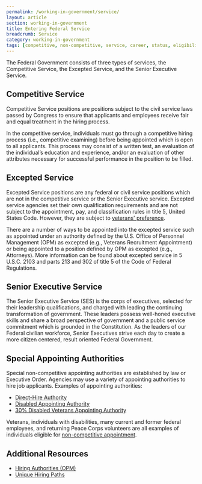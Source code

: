 ```yaml
---
permalink: /working-in-government/service/
layout: article
section: working-in-government
title: Entering Federal Service
breadcrumb: Service
category: working-in-government
tags: [competitive, non-competitive, service, career, status, eligibility]
---
```


The Federal Government consists of three types of services, the Competitive Service, the Excepted Service, and the Senior Executive Service.

## Competitive Service

Competitive Service positions are positions subject to the civil service laws passed by Congress to ensure that applicants and employees receive fair and equal treatment in the hiring process.

In the competitive service, individuals must go through a competitive hiring process (i.e., competitive examining) before being appointed which is open to all applicants. This process may consist of a written test, an evaluation of the individual’s education and experience, and/or an evaluation of other attributes necessary for successful performance in the position to be filled.


## Excepted Service

Excepted Service positions are any federal or civil service positions which are not in the competitive service or the Senior Executive service. Excepted service agencies set their own qualification requirements and are not subject to the appointment, pay, and classification rules in title 5, United States Code. However, they are subject to [veterans' preference](../unique-hiring-paths/veterans/preference/).

There are a number of ways to be appointed into the excepted service such as appointed under an authority defined by the U.S. Office of Personnel Management (OPM) as excepted (e.g., Veterans Recruitment Appointment) or being appointed to a position defined by OPM as excepted (e.g., Attorneys). More information can be found about excepted service in 5 U.S.C. 2103 and parts 213 and 302 of title 5 of the Code of Federal Regulations.

## Senior Executive Service

The Senior Executive Service (SES) is the corps of executives, selected for their leadership qualifications, and charged with leading the continuing transformation of government. These leaders possess well-honed executive skills and share a broad perspective of government and a public service commitment which is grounded in the Constitution. As the leaders of our Federal civilian workforce, Senior Executives strive each day to create a more citizen centered, result oriented Federal Government.

## Special Appointing Authorities

Special non-competitive appointing authorities are established by law or Executive Order. Agencies may use a variety of appointing authorities to hire job applicants. Examples of appointing authorities:

* [Direct-Hire Authority](https://www.opm.gov/policy-data-oversight/hiring-information/direct-hire-authority/)
* [Disabled Appointing Authority](https://www.opm.gov/policy-data-oversight/disability-employment/)
* [30% Disabled Veterans Appointing Authority](https://www.opm.gov/policy-data-oversight/hiring-information/veterans-authorities/)

Veterans, individuals with disabilities, many current and former federal employees, and returning Peace Corps volunteers are all examples of individuals eligible for [non-competitive appointment](../appointments/).

## Additional Resources

* [Hiring Authorities (OPM)](https://www.opm.gov/policy-data-oversight/hiring-information/hiring-authorities/)
* [Unique Hiring Paths](../unique-hiring-paths/)
